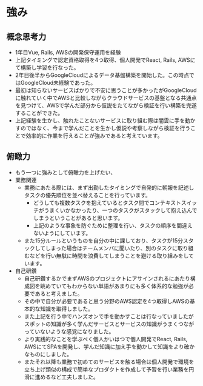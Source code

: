 # 強み

## 概念思考力

- 1年目Vue, Rails, AWSの開発保守運用を経験
- 上記タイミングで認定資格取得を4つ取得、個人開発でReact, Rails, AWSにて構築し学習を行なった。
- 2年目後半からGoogleCloudによるデータ基盤構築を開始した。この時点ではGoogleCloud未経験であった。
- 最初は知らないサービスばかりで不安に思うことが多かったがGoogleCloudに触れていく中でAWSと比較しながらクラウドサービスの基盤となる共通点を見つけて、AWSで学んだ部分から仮説をたてながら検証を行い構築を完遂することができた。
- 上記経験を生かし、触れたことないサービスに取り組む際は闇雲に手を動かすのではなく、今まで学んだことを生かし仮説や考察しながら検証を行うことで効率的に作業を行えることが強みであると考えています。

## 俯瞰力

- もう一つに強みとして俯瞰力を上げたい、
- 業務関連
  - 業務にあたる際には、まず出勤したタイミングで自発的に朝報を記述しタスクの優先順位を並べ替えることを行っています。
    - どうしても複数タスクを抱えているとタスク間でコンテキストスイッチがうまくいかなかったり、一つのタスクがスタックして抱え込んでしまうということがあると思います。
    - 上記のような事象を防ぐために整理を行い、タスクの順序を間違えないようにしています。
  - また15分ルールというものを自分の中に課しており、タスクが15分スタックしてしまった場合はチームメンバに聞いたり、別のタスクに取り組むなどを行い無駄に時間を浪費してしまうことを避ける取り組みをしています。
- 自己研鑽
  - 自己研鑽するかでまずAWSのプロジェクトにアサインされるにあたり構成図を眺めていてもわからない単語があまりにも多く体系的な勉強が必要であると考えました。
  - その中で自分が必要であると思う分野のAWS認定を4つ取得しAWSの基本的な知識を取得しました。
  - また上記を行う中でハンズオンで手を動かすことは行なっていましたがスポットの知識が多く学んだサービスとサービスの知識がうまくつながっていないような感覚になりました。
  - より実践的なことを学ぶべく個人かいはつで個人開発でReact, Rails, AWSにてSPAを開発し、学んだ知識に加え手を動かして知識をより確かなものにしました。
  - またそれ以降も業務で初めてのサービスを触る場合は個人開発で環境を立ち上げ類似の構成で簡単なプロダクトを作成して予習を行い業務を円滑に進めるなど工夫しました。
